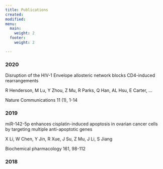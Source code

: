 ```yaml
---
title: Publications
created: 
modified: 
menu:
  main:
    weight: 2
  footer:
    weight: 2

---
```

### 2020

Disruption of the HIV-1 Envelope allosteric network blocks CD4-induced rearrangements

R Henderson, M Lu, Y Zhou, Z Mu, R Parks, Q Han, AL Hsu, E Carter, ...

Nature Communications 11 (1), 1-14

### 2019

miR-142-5p enhances cisplatin-induced apoptosis in ovarian cancer cells by targeting multiple anti-apoptotic genes

X Li, W Chen, Y Jin, R Xue, J Su, Z Mu, J Li, S Jiang

Biochemical pharmacology 161, 98-112

### 2018